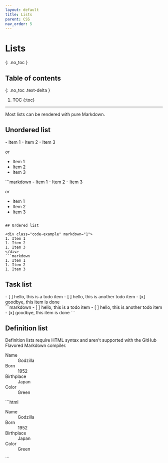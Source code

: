 ```yaml
---
layout: default
title: Lists
parent: CSS
nav_order: 5
---
```


# Lists
{: .no_toc }

## Table of contents
{: .no_toc .text-delta }

1. TOC
{:toc}

---

Most lists can be rendered with pure Markdown.

## Unordered list

<div class="code-example" markdown="1">
- Item 1
- Item 2
- Item 3

_or_

* Item 1
* Item 2
* Item 3
</div>
```markdown
- Item 1
- Item 2
- Item 3

_or_

* Item 1
* Item 2
* Item 3
```

## Ordered list

<div class="code-example" markdown="1">
1. Item 1
1. Item 2
1. Item 3
</div>
```markdown
1. Item 1
1. Item 2
1. Item 3
```

## Task list

<div class="code-example" markdown="1">
- [ ] hello, this is a todo item
- [ ] hello, this is another todo item
- [x] goodbye, this item is done
</div>
```markdown
- [ ] hello, this is a todo item
- [ ] hello, this is another todo item
- [x] goodbye, this item is done
```

## Definition list

Definition lists require HTML syntax and aren't supported with the GitHub Flavored Markdown compiler.

<div class="code-example" markdown="1">
<dl>
<dt>Name</dt>
<dd>Godzilla</dd>
<dt>Born</dt>
<dd>1952</dd>
<dt>Birthplace</dt>
<dd>Japan</dd>
<dt>Color</dt>
<dd>Green</dd>
</dl>
</div>
```html
<dl>
  <dt>Name</dt>
  <dd>Godzilla</dd>
  <dt>Born</dt>
  <dd>1952</dd>
  <dt>Birthplace</dt>
  <dd>Japan</dd>
  <dt>Color</dt>
  <dd>Green</dd>
</dl>
```
